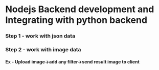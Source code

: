 # Nodejs Backend development and Integrating with python backend
### Step 1 - work with json data
### Step 2 - work with image data
#### Ex - Upload image->add any filter->send result image to client
